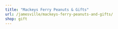 ```yaml
---
title: "Mackeys Ferry Peanuts & Gifts"
url: /jamesville/mackeys-ferry-peanuts-and-gifts/
shop: gift
---
```

